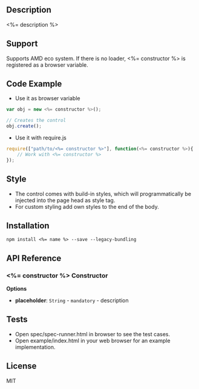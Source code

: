 ## Description

<%= description %>

## Support
Supports AMD eco system. If there is no loader, <%= constructor %> is registered as a browser variable.

## Code Example
- Use it as browser variable
```js
var obj = new <%= constructor %>();

// Creates the control
obj.create();
```
- Use it with require.js
```js
require(["path/to/<%= constructor %>"], function(<%= constructor %>){
    // Work with <%= constructor %>
});
```

## Style
- The control comes with build-in styles, which will programmatically be injected into the page head as style tag. 
- For custom styling add own styles to the end of the body.

## Installation

`npm install <%= name %> --save --legacy-bundling`

## API Reference

### <%= constructor %> Constructor

**Options**
- **placeholder**: `String` - `mandatory` - description


## Tests

- Open spec/spec-runner.html in browser to see the test cases.
- Open example/index.html in your web browser for an example implementation.

## License

MIT